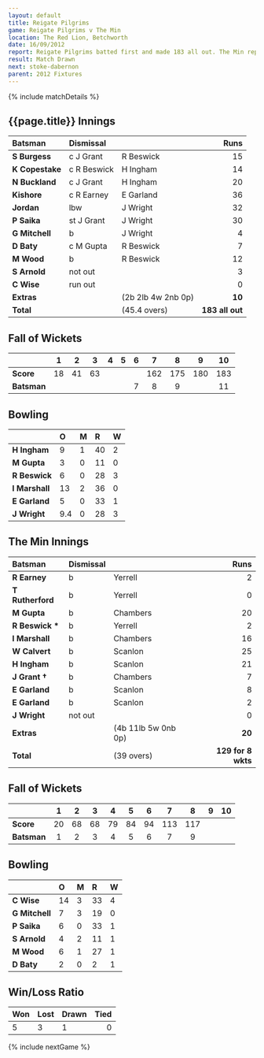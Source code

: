 ```yaml
---
layout: default
title: Reigate Pilgrims
game: Reigate Pilgrims v The Min
location: The Red Lion, Betchworth
date: 16/09/2012
report: Reigate Pilgrims batted first and made 183 all out. The Min replied with 129 for 8 wkts
result: Match Drawn
next: stoke-dabernon
parent: 2012 Fixtures
---
```


{% include matchDetails %}

## {{page.title}} Innings

| Batsman | Dismissal |  | Runs |
|:---|:---|---|---:|
| **S Burgess** | c J Grant | R Beswick | 15 |
| **K Copestake** | c R Beswick | H Ingham | 14 |
| **N Buckland** | c J Grant | H Ingham | 20 |
| **Kishore** | c R Earney | E Garland | 36 |
| **Jordan** | lbw | J Wright | 32 |
| **P Saika** | st J Grant | J Wright | 30 |
| **G Mitchell** | b | J Wright | 4 |
| **D Baty** | c M Gupta | R Beswick | 7 |
| **M Wood** | b | R Beswick | 12 |
| **S Arnold** | not out |  | 3 |
| **C Wise** | run out |  | 0 |
| **Extras** | | (2b 2lb 4w 2nb 0p) | **10** |
| **Total** | | (45.4 overs) | **183 all out** |

## Fall of Wickets

| | 1 | 2 | 3 | 4 | 5 | 6 | 7 | 8 | 9 | 10 |
|---|:---:|:---:|:---:|:---:|:---:|:---:|:---:|:---:|:---:|:---:|
| **Score** | 18 | 41 | 63 |  |  |  | 162 | 175 | 180 | 183 |
| **Batsman** |  |  |  |  |  | 7 | 8 | 9 |  | 11 |

## Bowling

| | O | M | R | W |
|---|:---|:---|:---|:---|
| **H Ingham** | 9 | 1 | 40 | 2 |
| **M Gupta** | 3 | 0 | 11 | 0 |
| **R Beswick** | 6 | 0 | 28 | 3 |
| **I Marshall** | 13 | 2 | 36 | 0 |
| **E Garland** | 5 | 0 | 33 | 1 |
| **J Wright** | 9.4 | 0 | 28 | 3 |

## The Min Innings

| Batsman | Dismissal |  | Runs |
|:---|:---|---|---:|
| **R Earney** | b | Yerrell | 2 |
| **T Rutherford** | b | Yerrell | 0 |
| **M Gupta** | b | Chambers | 20 |
| **R Beswick &#42;** | b | Yerrell | 2 |
| **I Marshall** | b | Chambers | 16 |
| **W Calvert** | b | Scanlon | 25 |
| **H Ingham** | b | Scanlon | 21 |
| **J Grant &#8224;** | b | Chambers | 7 |
| **E Garland** | b | Scanlon | 8 |
| **E Garland** | b | Scanlon | 2 |
| **J Wright** | not out |  | 0 |
| **Extras** | | (4b 11lb 5w 0nb 0p) | **20** |
| **Total** | | (39 overs) | **129 for 8 wkts** |

## Fall of Wickets

| | 1 | 2 | 3 | 4 | 5 | 6 | 7 | 8 | 9 | 10 |
|---|:---:|:---:|:---:|:---:|:---:|:---:|:---:|:---:|:---:|:---:|
| **Score** | 20 | 68 | 68 | 79 | 84 | 94 | 113 | 117 |  |  |
| **Batsman** | 1 | 2 | 3 | 4 | 5 | 6 | 7 | 9 |  |  |

## Bowling

| | O | M | R | W |
|---|:---|:---|:---|:---|
| **C Wise** | 14 | 3 | 33 | 4 |
| **G Mitchell** | 7 | 3 | 19 | 0 |
| **P Saika** | 6 | 0 | 33 | 1 |
| **S Arnold** | 4 | 2 | 11 | 1 |
| **M Wood** | 6 | 1 | 27 | 1 |
| **D Baty** | 2 | 0 | 2 | 1 |

## Win/Loss Ratio

| Won | Lost | Drawn | Tied |
|:---|:---|:---|---:|
| 5 | 3 | 1 | 0 |

{% include nextGame %}